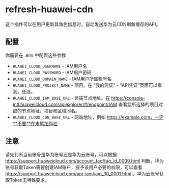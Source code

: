# refresh-huawei-cdn

这个插件可以在用户更新其角色信息时，自动发送华为云CDN刷新缓存的API。

## 配置

你需要在 .env 中配置这些参数

- `HUAWEI_CLOUD_USERNAME` - IAM用户名
- `HUAWEI_CLOUD_PASSWORD` - IAM用户密码
- `HUAWEI_CLOUD_DOMAIN_NAME` - IAM用户所属账号名
- `HUAWEI_CLOUD_PROJECT_NAME` - 项目。在 “我的凭证” - “API凭证”页面可以看到，任选。
- `HUAWEI_CLOUD_IAM_BASE_URL` - 终端节点地址。在 https://console-intl.huaweicloud.com/apiexplorer/#/endpoint/IAM 查看您所选择的项目对应的节点地址，项目和区域同名。
- `HUAWEI_CLOUD_CDN_BASE_URL` - 网站地址，例如 https://example.com，一定**不要**在末尾加斜杠

## 注意
请先判断当前账号是华为账号还是华为云账号，可以根据 https://support.huaweicloud.com/account_faq/faq_id_0009.html 判断。华为账号获取Token需要创建IAM账户，授予该用户必要的权限，可以查看 https://support.huaweicloud.com/api-iam/iam_30_0001.html 。华为云账号获取Token无特殊要求。
